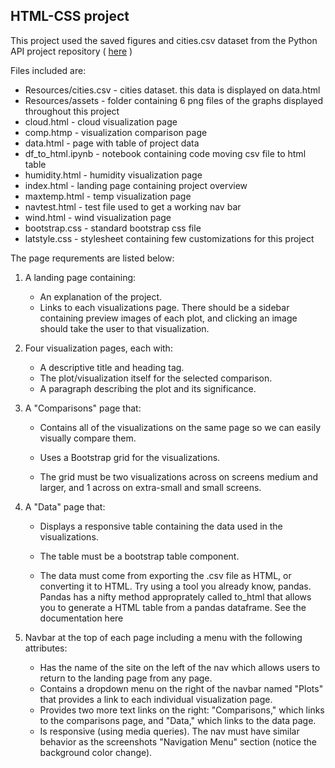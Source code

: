 ## HTML-CSS project

This project used the saved figures and cities.csv dataset from the Python API project repository ( [here](https://github.com/kunaual/python-api-challenge) )

Files included are:
* Resources/cities.csv - cities dataset. this data is displayed on data.html
* Resources/assets - folder containing 6 png files of the graphs displayed throughout this project
* cloud.html - cloud visualization page
* comp.htmp - visualization comparison page
* data.html - page with table of project data
* df_to_html.ipynb - notebook containing code moving csv file to html table
* humidity.html - humidity visualization page
* index.html - landing page containing project overview
* maxtemp.html - temp visualization page
* navtest.html - test file used to get a working nav bar
* wind.html - wind visualization page
* bootstrap.css - standard bootstrap css file
* latstyle.css - stylesheet containing few customizations for this project


The page requrements are listed below:
1. A landing page containing:

    * An explanation of the project.
    * Links to each visualizations page. There should be a sidebar containing preview images of each plot, and clicking an image should take the user to that visualization.


1. Four visualization pages, each with:

    * A descriptive title and heading tag.
    * The plot/visualization itself for the selected comparison.
    * A paragraph describing the plot and its significance.


1. A "Comparisons" page that:

    * Contains all of the visualizations on the same page so we can easily visually compare them.

    * Uses a Bootstrap grid for the visualizations.

    * The grid must be two visualizations across on screens medium and larger, and 1 across on extra-small and small screens.


1. A "Data" page that:

    * Displays a responsive table containing the data used in the visualizations.

    * The table must be a bootstrap table component.

    * The data must come from exporting the .csv file as HTML, or converting it to HTML. Try using a tool you already know, pandas. Pandas has a nifty method approprately called to_html that allows you to generate a HTML table from a pandas dataframe. See the documentation here

1. Navbar at the top of each page including a menu with the following attributes:

    * Has the name of the site on the left of the nav which allows users to return to the landing page from any page.
    * Contains a dropdown menu on the right of the navbar named "Plots" that provides a link to each individual visualization page.
    * Provides two more text links on the right: "Comparisons," which links to the comparisons page, and "Data," which links to the data page.
    * Is responsive (using media queries). The nav must have similar behavior as the screenshots "Navigation Menu" section (notice the background color change).